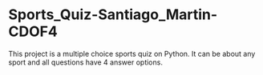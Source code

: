 # Sports_Quiz-Santiago_Martin-CDOF4
This project is a multiple choice sports quiz on Python. It can be about any sport and all questions have 4 answer options.
